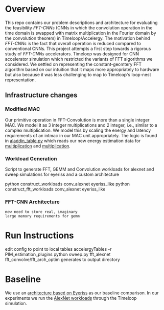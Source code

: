 # Overview
This repo contains our problem descriptions and architecture for evaluating the feasibility *FFT-CNNs* (CNNs in which the convolution operation in the time domain is swapped with matrix multiplication in the Fourier domain by the convolution theorem) in Timeloop/Accelergy. The motivation behind *FFT-CNNs* is the fact that overall operation is reduced compared to conventional CNNs. This project attempts a first step towards a rigorous study of *FFT-CNNs* accelerators. Timeloop was designed for CNN accelerator simulation which restricted the variants of FFT algorithms we considered. We settled on representing the constant-geomtery FFT algorithm based on our intuition that it maps more appropriately to hardware but also because it was less challenging to map to Timeloop's loop-nest representation.

## Infrastructure changes
### Modified MAC
Our primitive operation in FFT-Convolution is more than a single integer MAC. We model it as 3 integer multiplications and 2 integer, i.e., similar to a complex multiplication. We model this by scaling the energy and latency requirements of an intmac in our MAC unit appropriately. The logic is found in [aladdin_table.py](workspace/estimation_plug_ins/accelergy-aladdin-plug-in/aladdin_table.py) which reads our new energy estimation data for [multiplication](workspace/estimation_plug_ins/accelergy-aladdin-plug-in/data/fft_mult.csv) and [multiplication](workspace/estimation_plug_ins/accelergy-aladdin-plug-in/data/fft_add.csv).

### Workload Generation
Script to generate FFT, GEMM and Convolution workloads for alexnet and sweep simulations for eyeriss and a custom architecture

python construct_workloads conv_alexnet eyeriss_like
python construct_fft_workloads conv_alexnet eyeriss_like

### FFT-CNN Architecture
	now need to store real, imaginary
	large memory requirements for gemm

# Run Instructions
edit config to point to local tables
accelergyTables -r PIM_estimation_plugins
python sweep.py fft_alexnet fft_convolve/fft_arch_optim
	generates to output directory

# Baseline
We use an [architecture based on Eyeriss](workspace/example_designs/eyeriss_like) as our baseline comparison. In our experiments we run the [AlexNet workloads](workspace/layer_shapes/AlexNet) through the Timeloop simulation.
